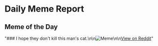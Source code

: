 # Daily Meme Report

## Meme of the Day
"### I hope they don't kill this man's cat.\n\n![Meme](https://i.redd.it/yyzm4ub71ajd1.png)\n\n[View on Reddit](https://redd.it/1eupzyp)"
